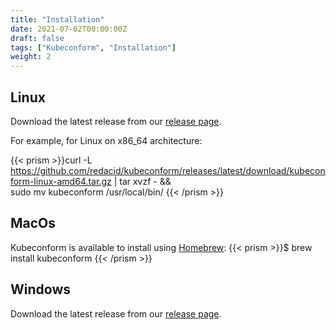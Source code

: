 ```yaml
---
title: "Installation"
date: 2021-07-02T00:00:00Z
draft: false
tags: ["Kubeconform", "Installation"]
weight: 2
---
```


## Linux

Download the latest release from our [release page](https://github.com/redacid/kubeconform/releases).

For example, for Linux on x86_64 architecture:

{{< prism >}}curl -L https://github.com/redacid/kubeconform/releases/latest/download/kubeconform-linux-amd64.tar.gz | tar xvzf - && \
sudo mv kubeconform /usr/local/bin/
{{< /prism >}}


## MacOs

Kubeconform is available to install using [Homebrew](https://brew.sh/):
{{< prism >}}$ brew install kubeconform
{{< /prism >}}

## Windows

Download the latest release from our [release page](https://github.com/redacid/kubeconform/releases).